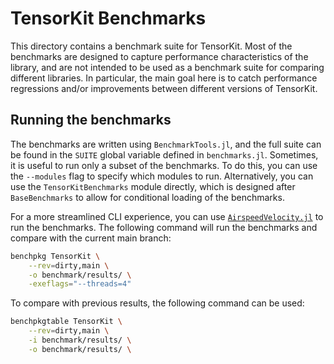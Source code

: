 # TensorKit Benchmarks

This directory contains a benchmark suite for TensorKit.
Most of the benchmarks are designed to capture performance characteristics of the library, and are not intended to be used as a benchmark suite for comparing different libraries.
In particular, the main goal here is to catch performance regressions and/or improvements between different versions of TensorKit.

## Running the benchmarks

The benchmarks are written using `BenchmarkTools.jl`, and the full suite can be found in the `SUITE` global variable defined in `benchmarks.jl`.
Sometimes, it is useful to run only a subset of the benchmarks.
To do this, you can use the `--modules` flag to specify which modules to run.
Alternatively, you can use the `TensorKitBenchmarks` module directly, which is designed after `BaseBenchmarks` to allow for conditional loading of the benchmarks.

For a more streamlined CLI experience, you can use [`AirspeedVelocity.jl`](https://github.com/MilesCranmer/AirspeedVelocity.jl) to run the benchmarks.
The following command will run the benchmarks and compare with the current main branch:

```bash
benchpkg TensorKit \
    --rev=dirty,main \
    -o benchmark/results/ \
    -exeflags="--threads=4"
```

To compare with previous results, the following command can be used:

```bash
benchpkgtable TensorKit \
    --rev=dirty,main \
    -i benchmark/results/ \
    -o benchmark/results/ \
```
